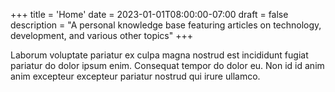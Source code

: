 +++
title = 'Home'
date = 2023-01-01T08:00:00-07:00
draft = false
description = "A personal knowledge base featuring articles on technology, development, and various other topics"
+++

Laborum voluptate pariatur ex culpa magna nostrud est incididunt fugiat
pariatur do dolor ipsum enim. Consequat tempor do dolor eu. Non id id anim anim
excepteur excepteur pariatur nostrud qui irure ullamco.
